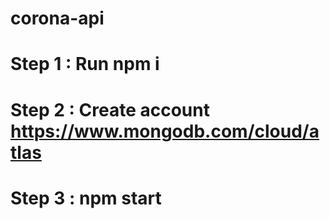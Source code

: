 # corona-api

# Step 1 : Run npm i 

# Step 2 : Create account https://www.mongodb.com/cloud/atlas

# Step 3 : npm start
